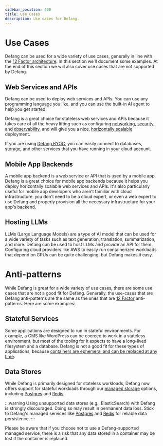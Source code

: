 ```yaml
---
sidebar_position: 400
title: Use Cases
description: Use cases for Defang.
---
```


# Use Cases

Defang can be used for a wide variety of use cases, generally in line with the [12 Factor architecture](https://12factor.net/). In this section we'll document some examples. At the end of this section we will also cover use cases that are not supported by Defang.

## Web Services and APIs

Defang can be used to deploy web services and APIs. You can use any programming language you like, and you can use the built-in AI agent to help you get started.

Defang is a great choice for stateless web services and APIs because it takes care of all the heavy lifting such as configuring [networking](../concepts/networking.mdx), [security](../concepts/security.md), and [observability](../concepts/observability.md), and will give you a nice, [horizontally scalable](https://12factor.net/concurrency) deployment.

If you are using [Defang BYOC](../concepts/defang-byoc.md), you can easily connect to databases, storage, and other services that you have running in your cloud account.

## Mobile App Backends

A mobile app backend is a web service or API that is used by a mobile app. Defang is a great choice for mobile app backends because it helps you deploy horizontally scalable web services and APIs. It's also particularly useful for mobile app developers who aren't familiar with cloud infrastructure: you don't need to be a cloud expert, or even a web expert to use Defang and properly provision all the necessary infrastructure for your app's backend.

## Hosting LLMs

LLMs (Large Language Models) are a type of AI model that can be used for a wide variety of tasks such as text generation, translation, summarization, and more. Defang can be used to host LLMs and provide an API for them. Configuring cloud providers like AWS to easily run containerized workloads that depend on GPUs can be quite challenging, but Defang makes it easy.

# Anti-patterns

While Defang is great for a wide variety of use cases, there are some use cases that are not a good fit for Defang. Generally, the use-cases that are Defang anti-patterns are the same as the ones that are [12 Factor](https://12factor.net/) anti-patterns. Here are some examples:

## Stateful Services

Some applications are designed to run in stateful environments. For example, a CMS like WordPress can be coerced to work in a stateless environment, but most of the tooling for it expects to have a long-lived filesystem and a database. Defang is not a good fit for these types of applications, because [containers are ephemeral and can be replaced at any time](https://12factor.net/processes).

## Data Stores

While Defang is primarily designed for stateless workloads, Defang now offers support for stateful workloads through our [managed storage](./concepts/managed-storage) options, including [Postgres](./concepts/managed-storage/managed-postgres) and [Redis](./concepts/managed-storage/managed-redis). 

:::warning
Using unsupported data stores (e.g., ElasticSearch) with Defang is strongly discouraged. Doing so may result in permanent data loss. Stick to Defang's managed services like [Postgres](./concepts/managed-storage/managed-postgres) and [Redis](./concepts/managed-storage/managed-redis) for reliable data persistence.
:::

Please be aware that if you choose not to use a Defang-supported managed service, there is a risk that any data stored in a container may be lost if the container is replaced.
